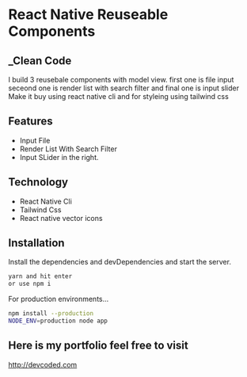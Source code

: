 # React Native Reuseable Components
## _Clean Code


I build 3 reusebale components with model view. first one is file input seceond one is render list with search filter and final one is input slider
Make it buy using react native cli and for styleing using tailwind css

## Features

- Input File
- Render List With Search Filter
- Input SLider
 in the right.

## Technology

- React Native Cli
- Tailwind Css
- React native vector icons 

## Installation

Install the dependencies and devDependencies and start the server.

```sh
yarn and hit enter
or use npm i
```

For production environments...

```sh
npm install --production
NODE_ENV=production node app
```

## Here is my portfolio feel free to visit
http://devcoded.com

